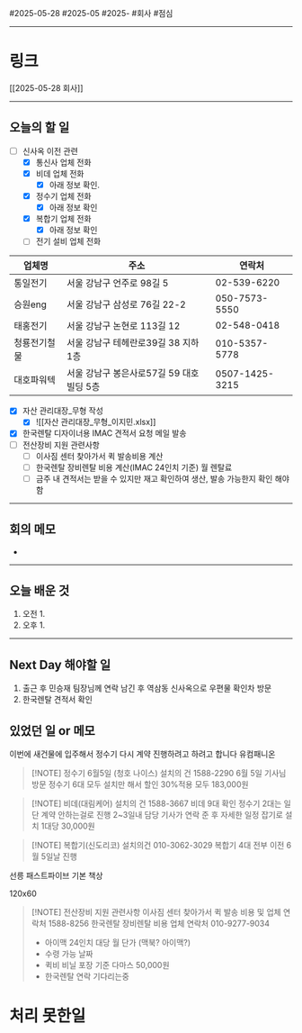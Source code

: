 #2025-05-28 #2025-05 #2025- 
#회사 #점심 

------
# 링크 
[[2025-05-28 회사]]

---
## 오늘의 할 일
- [ ] 신사옥 이전 관련 
    - [x] 통신사 업체 전화
    - [x] 비데 업체 전화
        - [x] 아래 정보 확인.
    - [x] 정수기 업체 전화
        - [x] 아래 정보 확인
    - [x] 복합기 업체 전화
        - [x] 아래 정보 확인
    - [ ] 전기 설비 업체 전화

| 업체명    | 주소                        | 연락처            |
| ------ | ------------------------- | -------------- |
| 통일전기   | 서울 강남구 언주로 98길 5          | 02-539-6220    |
| 승원eng  | 서울 강남구 삼성로 76길 22-2       | 050-7573-5550  |
| 태홍전기   | 서울 강남구 논현로 113길 12        | 02-548-0418    |
| 청룡전기철물 | 서울 강남구 테헤란로39길 38 지하 1층   | 010-5357-5778  |
| 대호파워텍  | 서울 강남구 봉은사로57길 59 대호빌딩 5층 | 0507-1425-3215 |

- [x] 자산 관리대장_무형 작성
    - [x] ![[자산 관리대장_무형_이지민.xlsx]]
- [x] 한국렌탈 디자이너용 IMAC 견적서 요청 메일 발송
- [ ] 전산장비 지원 관련사항
    - [ ] 이사짐 센터 찾아가서 퀵 발송비용 계산
    - [ ] 한국렌탈 장비렌탈 비용 계산(IMAC 24인치 기준) 월 렌탈료
    - [ ] 금주 내 견적서는 받을 수 있지만 재고 확인하여 생산, 발송 가능한지 확인 해야함

---
## 회의 메모
- 
---
## 오늘 배운 것
1. 오전
    1. 
2. 오후
    1. 
---
## Next Day 해야할 일
1. 출근 후 민승재 팀장님께 연락 남긴 후 역삼동 신사옥으로 우편물 확인차 방문
2. 한국렌탈 견적서 확인


## 있었던 일 or 메모

이번에 새건물에 입주해서 정수기 다시 계약 진행하려고 하려고 합니다
유컴패니온


> [!NOTE] 정수기 6월5일 (청호 나이스) 설치의 건 1588-2290
> 6월 5일 기사님 방문
> 정수기 6대 모두 설치만 해서 할인 30%적용 
> 모두 183,000원



> [!NOTE] 비데(대림케어) 설치의 건 1588-3667
> 비데 9대 확인 정수기 2대는 일단 계약 안하는걸로 진행
> 2~3일내 담당 기사가 연락 준 후 자세한 일정 잡기로
> 설치 1대당 30,000원



> [!NOTE] 복합기(신도리코) 설치의건 010-3062-3029
> 복합기 4대 전부 이전 6월 5일날 진행
> 

선릉 패스트파이브 기본 책상

120x60


> [!NOTE] 전산장비 지원 관련사항
> 이사짐 센터 찾아가서 퀵 발송 비용 및 업체 연락처 1588-8256
> 한국렌탈 장비렌탈 비용 업체 연락처  010-9277-9034
> - 아이맥 24인치 대당 월 단가 (맥북? 아이맥?)
> - 수령 가능 날짜
> - 퀵비 비닐 포장 기준 다마스 50,000원
> - 한국렌탈 연락 기다리는중


# 처리 못한일